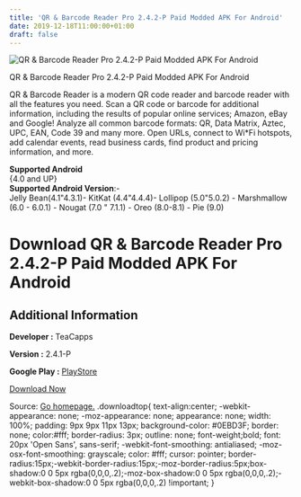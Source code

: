 ```yaml
---
title: 'QR & Barcode Reader Pro 2.4.2-P Paid Modded APK For Android'
date: 2019-12-18T11:00:00+01:00
draft: false
---
```


![QR & Barcode Reader Pro 2.4.2-P Paid Modded APK For Android](https://i0.wp.com/apkhome.net/wp-content/uploads/2019/11/QR-Barcode-Reader-Pro-2.4.2-P-Paid-Modded.png "QR & Barcode Reader Pro 2.4.2-P Paid Modded APK For Android")

  

QR & Barcode Reader Pro 2.4.2-P Paid Modded APK For Android

QR & Barcode Reader is a modern QR code reader and barcode reader with all the features you need. Scan a QR code or barcode for additional information, including the results of popular online services; Amazon, eBay and Google! Analyze all common barcode formats: QR, Data Matrix, Aztec, UPC, EAN, Code 39 and many more. Open URLs, connect to Wi\*Fi hotspots, add calendar events, read business cards, find product and pricing information, and more.

**Supported Android**  
{4.0 and UP}  
**Supported Android Version**:-  
Jelly Bean(4.1"4.3.1)- KitKat (4.4"4.4.4)- Lollipop (5.0"5.0.2) - Marshmallow (6.0 - 6.0.1) - Nougat (7.0 " 7.1.1) - Oreo (8.0-8.1) - Pie (9.0)

Download QR & Barcode Reader Pro 2.4.2-P Paid Modded APK For Android
====================================================================

Additional Information
----------------------

**Developer :** TeaCapps

**Version :** 2.4.1-P

**Google Play :** [PlayStore](https://play.google.com/store/apps/details?id=com.teacapps.barcodescanner.pro)

  

[Download Now](https://store4app.co/post/qr-amp-barcode-reader-pro-2-4-2-p-paid-modded-apk-for-android_1574509102)

  
Source: [Go homepage.](https://store4app.co/post/qr-amp-barcode-reader-pro-2-4-2-p-paid-modded-apk-for-android_1574509102) .downloadtop{ text-align:center; -webkit-appearance: none; -moz-appearance: none; appearance: none; width: 100%; padding: 9px 9px 11px 13px; background-color: #0EBD3F; border: none; color:#fff; border-radius: 3px; outline: none; font-weight;bold; font: 20px 'Open Sans', sans-serif; -webkit-font-smoothing: antialiased; -moz-osx-font-smoothing: grayscale; color: #fff; cursor: pointer; border-radius:15px;-webkit-border-radius:15px;-moz-border-radius:5px;box-shadow:0 0 5px rgba(0,0,0,.2);-moz-box-shadow:0 0 5px rgba(0,0,0,.2);-webkit-box-shadow:0 0 5px rgba(0,0,0,.2) !important; }